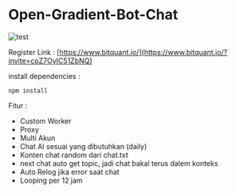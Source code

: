 # Open-Gradient-Bot-Chat

![test](https://github.com/user-attachments/assets/2c769f37-baa6-40e7-93b0-56b91f35b0b4)

Register Link : [https://www.bitquant.io/](https://www.bitquant.io/?invite=coZ7OyIC51ZbNQ)

install dependencies :
```
npm install
```

Fitur :
- Custom Worker
- Proxy
- Multi Akun
- Chat AI sesuai yang dibutuhkan (daily)
- Konten chat random dari chat.txt
- next chat auto get topic, jadi chat bakal terus dalem konteks
- Auto Relog jika error saat chat
- Looping per 12 jam

